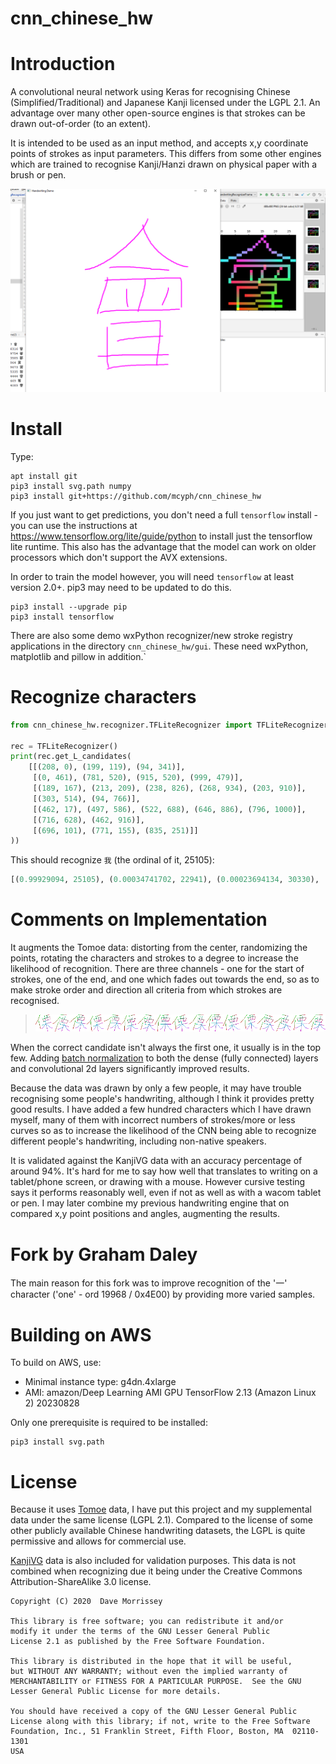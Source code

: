 # cnn_chinese_hw

# Introduction

A convolutional neural network using Keras for recognising Chinese 
(Simplified/Traditional) and Japanese Kanji licensed under the LGPL 2.1. 
An advantage over many other open-source engines is that strokes can 
be drawn out-of-order (to an extent). 

It is intended to be used as an input method, and accepts x,y coordinate 
points of strokes as input parameters. This differs from some other
engines which are trained to recognise Kanji/Hanzi drawn on physical 
paper with a brush or pen.

![Recognizer Demo](docs/recogniser_demo.png)

# Install

Type:

```console
apt install git
pip3 install svg.path numpy
pip3 install git+https://github.com/mcyph/cnn_chinese_hw
```

If you just want to get predictions, you don't need a full `tensorflow` install -
you can use the instructions at https://www.tensorflow.org/lite/guide/python
to install just the tensorflow lite runtime. This also has the advantage that
the model can work on older processors which don't support the AVX extensions.

In order to train the model however, you will need `tensorflow` at least version 2.0+.
pip3 may need to be updated to do this.

```console
pip3 install --upgrade pip
pip3 install tensorflow
```

There are also some demo wxPython recognizer/new stroke registry applications in
the directory ``cnn_chinese_hw/gui``. These need wxPython, matplotlib and pillow 
in addition.`

# Recognize characters

```python
from cnn_chinese_hw.recognizer.TFLiteRecognizer import TFLiteRecognizer

rec = TFLiteRecognizer()
print(rec.get_L_candidates(
    [[(208, 0), (199, 119), (94, 341)],
     [(0, 461), (781, 520), (915, 520), (999, 479)],
     [(189, 167), (213, 209), (238, 826), (268, 934), (203, 910)],
     [(303, 514), (94, 766)],
     [(462, 17), (497, 586), (522, 688), (646, 886), (796, 1000)],
     [(716, 628), (462, 916)],
     [(696, 101), (771, 155), (835, 251)]]
))
```

This should recognize `我` (the ordinal of it, 25105):

```python
[(0.99929094, 25105), (0.00034741702, 22941), (0.00023694134, 30330), ...]
```

# Comments on Implementation

It augments the Tomoe data: distorting from the center, randomizing the points, 
rotating the characters and strokes to a degree to increase the likelihood of 
recognition. There are three channels - one for the start of strokes, one of 
the end, and one which fades out towards the end, so as to make stroke order and 
direction all criteria from which strokes are recognised. 

> ![Augmented Strokes](docs/augmented_strokes.png)

When the correct candidate isn't always the first one, it usually 
is in the top few. Adding 
[batch normalization](https://www.kdnuggets.com/2018/09/dropout-convolutional-networks.html) 
to both the dense (fully connected) layers and convolutional 2d layers 
significantly improved results.

Because the data was drawn by only a few people, it may have trouble 
recognising some people's handwriting, although I think it provides pretty good
results. I have added a few hundred characters which I have drawn myself, 
many of them with incorrect numbers of strokes/more or less curves so as to 
increase the likelihood of the CNN being able to recognize different 
people's handwriting, including non-native speakers. 

It is validated against the KanjiVG data with an accuracy percentage of 
around 94%. It's hard for me to say how well that translates to
writing on a tablet/phone screen, or drawing with a mouse. However cursive 
testing says it performs reasonably well, even if not as well as with 
a wacom tablet or pen. I may later combine my previous handwriting engine that 
on compared x,y point positions and angles, augmenting the results. 

# Fork by Graham Daley

The main reason for this fork was to improve recognition of the '一' character ('one' - ord 19968 / 0x4E00)
by providing more varied samples.

# Building on AWS

To build on AWS, use:

- Minimal instance type: g4dn.4xlarge
- AMI: amazon/Deep Learning AMI GPU TensorFlow 2.13 (Amazon Linux 2) 20230828

Only one prerequisite is required to be installed:

```console
pip3 install svg.path
```

# License

Because it uses [Tomoe](https://sourceforge.net/projects/tomoe/) data, 
I have put this project and my supplemental data under the same license 
(LGPL 2.1). Compared to the license of some other publicly 
available Chinese handwriting datasets, the LGPL is quite permissive 
and allows for commercial use.

[KanjiVG](https://kanjivg.tagaini.net/) data is also included for 
validation purposes. This data is not combined when recognizing due 
it being under the Creative Commons Attribution-ShareAlike 3.0 
license. 


    Copyright (C) 2020  Dave Morrissey
    
    This library is free software; you can redistribute it and/or
    modify it under the terms of the GNU Lesser General Public
    License 2.1 as published by the Free Software Foundation.
    
    This library is distributed in the hope that it will be useful,
    but WITHOUT ANY WARRANTY; without even the implied warranty of
    MERCHANTABILITY or FITNESS FOR A PARTICULAR PURPOSE.  See the GNU
    Lesser General Public License for more details.
    
    You should have received a copy of the GNU Lesser General Public
    License along with this library; if not, write to the Free Software
    Foundation, Inc., 51 Franklin Street, Fifth Floor, Boston, MA  02110-1301
    USA
